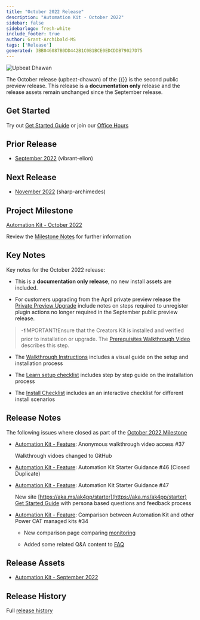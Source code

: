 ```yaml
---
title: "October 2022 Release"
description: "Automation Kit - October 2022"
sidebar: false
sidebarlogo: fresh-white
include_footer: true
author: Grant-Archibald-MS
tags: ['Release']
generated: 3BB046087B0DD442B1C0B1BCE0EDCDDB79027D75
---
```


![Upbeat Dhawan](/images/upbeat-dhawan.png)

The October release (upbeat-dhawan) of the {{<product-name>}} is the second public preview release. This release is a **documentation only** release and the release assets remain unchanged since the September release.

## Get Started

Try out [Get Started Guide](/en-gb/get-started) or join our [Office Hours](/en-gb/office-hours)

## Prior Release

- [September 2022](/en-gb/releases/september-2022) (vibrant-elion)

## Next Release

- [November 2022](/en-gb/releases/november-2022) (sharp-archimedes)

## Project Milestone

[Automation Kit - October 2022](https://github.com/orgs/microsoft/projects/486/views/3)

Review the [Milestone Notes](/en-gb/releases/milestones) for further information

## Key Notes

Key notes for the October 2022 release:

- This is a **documentation only release**, no new install assets are included.

- For customers upgrading from the April private preview release the [Private Preview Upgrade](https://github.com/microsoft/powercat-automation-kit/blob/main/docs/private-preview-upgrade.md) include notes on steps required to unregister plugin actions no longer required in the September public preview release.

> -❗IMPORTANT❗Ensure that the Creators Kit is installed and verified prior to installation or upgrade. The [Prerequisites Walkthrough Video](https://github.com/microsoft/powercat-automation-kit/blob/main/docs/walkthrough.md) describes this step.

- The [Walkthrough Instructions](https://github.com/microsoft/powercat-automation-kit/blob/main/docs/walkthrough.md) includes a visual guide on the setup and installation process

- The [Learn setup checklist](https://learn.microsoft.com/power-automate/guidance/automation-kit/setup/setup-checklist) includes step by step guide on the installation process

- The [Install Checklist](/en-gb/get-started/install-checklist) includes an an interactive checklist for different install scenarios

## Release Notes

The following issues where closed as part of the [October 2022 Milestone](https://github.com/orgs/microsoft/projects/486/views/3)

- [Automation Kit - Feature](https://github.com/microsoft/powercat-automation-kit/issues/37): Anonymous walkthrough video access #37

  Walkthrough vidoes changed to GitHub

- [Automation Kit - Feature](https://github.com/microsoft/powercat-automation-kit/issues/46): Automation Kit Starter Guidance #46 (Closed Duplicate)

- [Automation Kit - Feature](https://github.com/microsoft/powercat-automation-kit/issues/47): Automation Kit Starter Guidance #47

  New site [https://aka.ms/ak4pp/starter](https://aka.ms/ak4pp/starter)
  [Get Started Guide](https://microsoft.github.io/powercat-automation-kit/get-started/) with persona based questions and feedback process

- [Automation Kit - Feature](https://github.com/microsoft/powercat-automation-kit/issues/34): Comparison between Automation Kit and other Power CAT managed kits #34

  - New comparison page comparing [monitoring](https://microsoft.github.io/powercat-automation-kit/monitoring-compare/)
  
  - Added some related Q&A content to [FAQ](https://microsoft.github.io/powercat-automation-kit/frequently-asked-questions/)

## Release Assets

- [Automation Kit - September 2022](https://github.com/microsoft/powercat-automation-kit/releases/tag/AutomationKit-September2022)

## Release History

Full [release history](/en-gb/releases)

